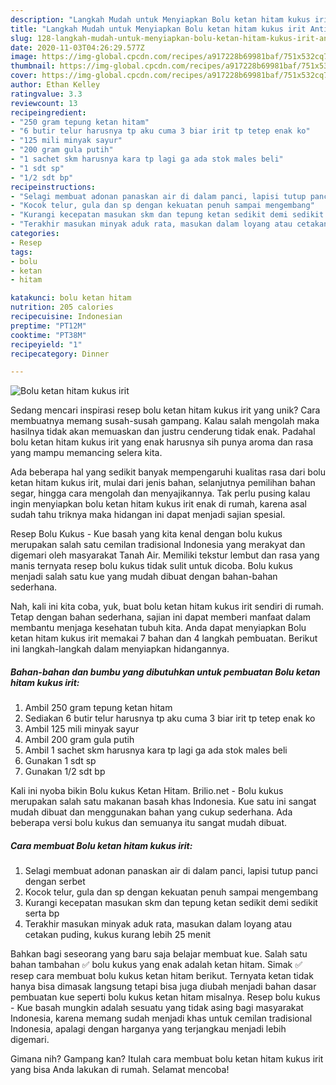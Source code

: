 ```yaml
---
description: "Langkah Mudah untuk Menyiapkan Bolu ketan hitam kukus irit Anti Gagal"
title: "Langkah Mudah untuk Menyiapkan Bolu ketan hitam kukus irit Anti Gagal"
slug: 128-langkah-mudah-untuk-menyiapkan-bolu-ketan-hitam-kukus-irit-anti-gagal
date: 2020-11-03T04:26:29.577Z
image: https://img-global.cpcdn.com/recipes/a917228b69981baf/751x532cq70/bolu-ketan-hitam-kukus-irit-foto-resep-utama.jpg
thumbnail: https://img-global.cpcdn.com/recipes/a917228b69981baf/751x532cq70/bolu-ketan-hitam-kukus-irit-foto-resep-utama.jpg
cover: https://img-global.cpcdn.com/recipes/a917228b69981baf/751x532cq70/bolu-ketan-hitam-kukus-irit-foto-resep-utama.jpg
author: Ethan Kelley
ratingvalue: 3.3
reviewcount: 13
recipeingredient:
- "250 gram tepung ketan hitam"
- "6 butir telur harusnya tp aku cuma 3 biar irit tp tetep enak ko"
- "125 mili minyak sayur"
- "200 gram gula putih"
- "1 sachet skm harusnya kara tp lagi ga ada stok males beli"
- "1 sdt sp"
- "1/2 sdt bp"
recipeinstructions:
- "Selagi membuat adonan panaskan air di dalam panci, lapisi tutup panci dengan serbet"
- "Kocok telur, gula dan sp dengan kekuatan penuh sampai mengembang"
- "Kurangi kecepatan masukan skm dan tepung ketan sedikit demi sedikit serta bp"
- "Terakhir masukan minyak aduk rata, masukan dalam loyang atau cetakan puding, kukus kurang lebih 25 menit"
categories:
- Resep
tags:
- bolu
- ketan
- hitam

katakunci: bolu ketan hitam 
nutrition: 205 calories
recipecuisine: Indonesian
preptime: "PT12M"
cooktime: "PT38M"
recipeyield: "1"
recipecategory: Dinner

---
```



![Bolu ketan hitam kukus irit](https://img-global.cpcdn.com/recipes/a917228b69981baf/751x532cq70/bolu-ketan-hitam-kukus-irit-foto-resep-utama.jpg)

Sedang mencari inspirasi resep bolu ketan hitam kukus irit yang unik? Cara membuatnya memang susah-susah gampang. Kalau salah mengolah maka hasilnya tidak akan memuaskan dan justru cenderung tidak enak. Padahal bolu ketan hitam kukus irit yang enak harusnya sih punya aroma dan rasa yang mampu memancing selera kita.

Ada beberapa hal yang sedikit banyak mempengaruhi kualitas rasa dari bolu ketan hitam kukus irit, mulai dari jenis bahan, selanjutnya pemilihan bahan segar, hingga cara mengolah dan menyajikannya. Tak perlu pusing kalau ingin menyiapkan bolu ketan hitam kukus irit enak di rumah, karena asal sudah tahu triknya maka hidangan ini dapat menjadi sajian spesial.

Resep Bolu Kukus - Kue basah yang kita kenal dengan bolu kukus merupakan salah satu cemilan tradisional Indonesia yang merakyat dan digemari oleh masyarakat Tanah Air. Memiliki tekstur lembut dan rasa yang manis ternyata resep bolu kukus tidak sulit untuk dicoba. Bolu kukus menjadi salah satu kue yang mudah dibuat dengan bahan-bahan sederhana.


Nah, kali ini kita coba, yuk, buat bolu ketan hitam kukus irit sendiri di rumah. Tetap dengan bahan sederhana, sajian ini dapat memberi manfaat dalam membantu menjaga kesehatan tubuh kita. Anda dapat menyiapkan Bolu ketan hitam kukus irit memakai 7 bahan dan 4 langkah pembuatan. Berikut ini langkah-langkah dalam menyiapkan hidangannya.

<!--inarticleads1-->

##### Bahan-bahan dan bumbu yang dibutuhkan untuk pembuatan Bolu ketan hitam kukus irit:

1. Ambil 250 gram tepung ketan hitam
1. Sediakan 6 butir telur harusnya tp aku cuma 3 biar irit tp tetep enak ko
1. Ambil 125 mili minyak sayur
1. Ambil 200 gram gula putih
1. Ambil 1 sachet skm harusnya kara tp lagi ga ada stok males beli
1. Gunakan 1 sdt sp
1. Gunakan 1/2 sdt bp


Kali ini nyoba bikin Bolu kukus Ketan Hitam. Brilio.net - Bolu kukus merupakan salah satu makanan basah khas Indonesia. Kue satu ini sangat mudah dibuat dan menggunakan bahan yang cukup sederhana. Ada beberapa versi bolu kukus dan semuanya itu sangat mudah dibuat. 

<!--inarticleads2-->

##### Cara membuat Bolu ketan hitam kukus irit:

1. Selagi membuat adonan panaskan air di dalam panci, lapisi tutup panci dengan serbet
1. Kocok telur, gula dan sp dengan kekuatan penuh sampai mengembang
1. Kurangi kecepatan masukan skm dan tepung ketan sedikit demi sedikit serta bp
1. Terakhir masukan minyak aduk rata, masukan dalam loyang atau cetakan puding, kukus kurang lebih 25 menit


Bahkan bagi seseorang yang baru saja belajar membuat kue. Salah satu bahan tambahan ✅ bolu kukus yang enak adalah ketan hitam. Simak ✅ resep cara membuat bolu kukus ketan hitam berikut. Ternyata ketan tidak hanya bisa dimasak langsung tetapi bisa juga diubah menjadi bahan dasar pembuatan kue seperti bolu kukus ketan hitam misalnya. Resep bolu kukus - Kue basah mungkin adalah sesuatu yang tidak asing bagi masyarakat Indonesia, karena memang sudah menjadi khas untuk cemilan tradisional Indonesia, apalagi dengan harganya yang terjangkau menjadi lebih digemari. 

Gimana nih? Gampang kan? Itulah cara membuat bolu ketan hitam kukus irit yang bisa Anda lakukan di rumah. Selamat mencoba!
